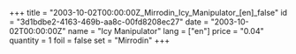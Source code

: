 +++
title = "2003-10-02T00:00:00Z_Mirrodin_Icy_Manipulator_[en]_false"
id = "3d1bdbe2-4163-469b-aa8c-00fd8208ec27"
date = "2003-10-02T00:00:00Z"
name = "Icy Manipulator"
lang = ["en"]
price = "0.04"
quantity = 1
foil = false
set = "Mirrodin"
+++
